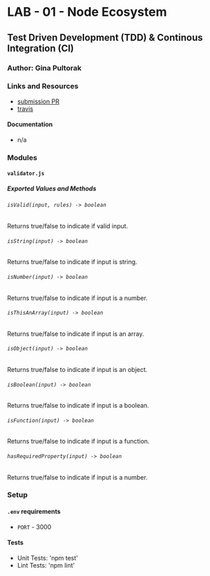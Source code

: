 # LAB - 01 - Node Ecosystem

## Test Driven Development (TDD) & Continous Integration (CI)

### Author: Gina Pultorak

### Links and Resources
* [submission PR](https://github.com/ginapult-401-advanced-javascript/deployment-workshop/pulls)
* [travis](https://travis-ci.com/ginapult-401-advanced-javascript/deployment-workshop)


#### Documentation
* n/a

### Modules
#### `validator.js`

##### Exported Values and Methods
###### `isValid(input, rules) -> boolean`
Returns true/false to indicate if valid input.
###### `isString(input) -> boolean`
Returns true/false to indicate if input is string.
###### `isNumber(input) -> boolean`
Returns true/false to indicate if input is a number.
###### `isThisAnArray(input) -> boolean`
Returns true/false to indicate if input is an array.
###### `isObject(input) -> boolean`
Returns true/false to indicate if input is an object.
###### `isBoolean(input) -> boolean`
Returns true/false to indicate if input is a boolean.
###### `isFunction(input) -> boolean`
Returns true/false to indicate if input is a function.
###### `hasRequiredProperty(input) -> boolean`
Returns true/false to indicate if input is a number.


### Setup
#### `.env` requirements
* `PORT` - 3000

 
#### Tests
* Unit Tests: 'npm test'
* Lint Tests: 'npm lint'
